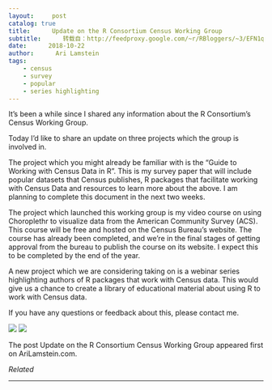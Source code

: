 ```yaml
---
layout:     post
catalog: true
title:      Update on the R Consortium Census Working Group
subtitle:      转载自：http://feedproxy.google.com/~r/RBloggers/~3/EFN1qez5HBU/
date:      2018-10-22
author:      Ari Lamstein
tags:
    - census
    - survey
    - popular
    - series highlighting
---
```






It’s been a while since I shared any information about the R Consortium’s Census Working Group.

Today I’d like to share an update on three projects which the group is involved in.

The project which you might already be familiar with is the “Guide to Working with Census Data in R”. This is my survey paper that will include popular datasets that Census publishes, R packages that facilitate working with Census Data and resources to learn more about the above. I am planning to complete this document in the next two weeks.

The project which launched this working group is my video course on using Choroplethr to visualize data from the American Community Survey (ACS). This course will be free and hosted on the Census Bureau’s website. The course has already been completed, and we’re in the final stages of getting approval from the bureau to publish the course on its website. I expect this to be completed by the end of the year.

A new project which we are considering taking on is a webinar series highlighting authors of R packages that work with Census data. This would give us a chance to create a library of educational material about using R to work with Census data.

If you have any questions or feedback about this, please contact me.

 ![](https://arilamstein.com/?feed-stats-post-id=7423)
![](https://arilamstein.com/?feed-stats-post-id=7423)


The post Update on the R Consortium Census Working Group appeared first on AriLamstein.com.


*Related*








---
